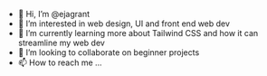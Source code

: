 - 👋 Hi, I’m @ejagrant
- 👀 I’m interested in web design, UI and front end web dev
- 🌱 I’m currently learning more about Tailwind CSS and how it can streamline my web dev 
- 💞️ I’m looking to collaborate on beginner projects
- 📫 How to reach me ...

<!---
ejagrant/ejagrant is a ✨ special ✨ repository because its `README.md` (this file) appears on your GitHub profile.
You can click the Preview link to take a look at your changes.
--->
